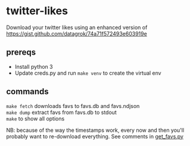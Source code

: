# twitter-likes

Download your twitter likes using an enhanced version of https://gist.github.com/datagrok/74a71f572493e603919e

## prereqs

* Install python 3
* Update creds.py and run `make venv` to create the virtual env

## commands

`make fetch` downloads favs to favs.db and favs.ndjson  
`make dump` extract favs from favs.db to stdout  
`make` to show all options

NB: because of the way the timestamps work, every now and then you'll probably want to re-download everything. See comments in [get_favs.py](get_favs.py)

